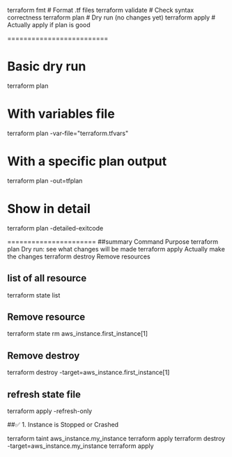 terraform fmt          # Format .tf files
terraform validate     # Check syntax correctness
terraform plan         # Dry run (no changes yet)
terraform apply        # Actually apply if plan is good

=========================
# Basic dry run
terraform plan

# With variables file
terraform plan -var-file="terraform.tfvars"

# With a specific plan output
terraform plan -out=tfplan

# Show in detail
terraform plan -detailed-exitcode


======================
##summary
Command	Purpose
terraform plan	Dry run: see what changes will be made
terraform apply	Actually make the changes
terraform destroy	Remove resources


## list of all resource
terraform state list 

## Remove resource
terraform state rm aws_instance.first_instance[1]


## Remove destroy
terraform destroy -target=aws_instance.first_instance[1]


## refresh state file
terraform apply -refresh-only


##✅ 1. Instance is Stopped or Crashed

terraform taint aws_instance.my_instance
terraform apply
terraform destroy -target=aws_instance.my_instance
terraform apply
